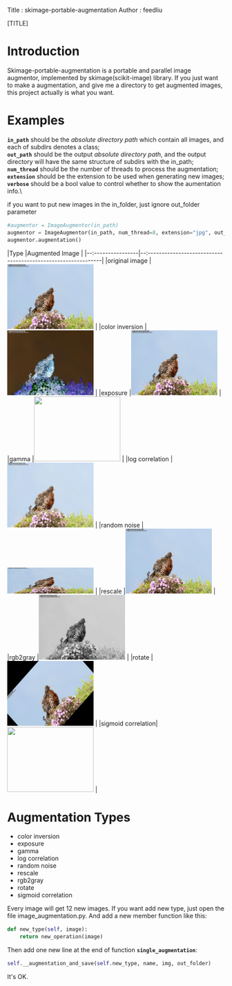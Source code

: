 Title : skimage-portable-augmentation
Author : feedliu

[TITLE]
# Introduction
Skimage-portable-augmentation is a portable and parallel image augmentor, implemented by skimage(scikit-image) library. If you just want to make a augmentation, and give me a directory to get augmented images, this project actually is what you want.

# Examples

**```in_path```** should be the *absolute directory path* which contain all images, and each of subdirs denotes a class;\
**```out_path```** should be the output *absolute directory path*, and the output directory will have the same structure of subdirs with the in_path;\
**```num_thread```** should be the number of threads to process the augmentation;\
**```extension```** should be the extension to be used when generating new images;\
**```verbose```** should be a bool value to control whether to show the aumentation info.\

if you want to put new images in the in_folder, just ignore out_folder parameter
```python
#augmentor = ImageAugmentor(in_path)
augmentor = ImageAugmentor(in_path, num_thread=8, extension="jpg", out_folder=out_path, verbose=True)
augmentor.augmentation()
```

|Type               |Augmented Image                     |
|--:----------------|--:-------------------------------------------------------------|
|original image     |<img src="docs/pics_1_6.jpg" width="200" height="150">           |
|color inversion    |<img src="docs/pics_1_6_color_inversion.jpg" width="200" height="150"> |
|exposure           |<img src="docs/pics_1_6_exposure.jpg" width="200" height="150">        |
|gamma              |<img src="docs/docs/pics_1_6_gamma.jpg" width="200" height="150">      |
|log correlation    |<img src="docs/pics_1_6_log_correlation.jpg" width="200" height="150"> |
|random noise       |<img src="docs/pics_1_6_random_noise.jpg" width="200" height="60">     |
|rescale            |<img src="docs/pics_1_6_rescale.jpg" width="200" height="150">         |
|rgb2gray           |<img src="docs/pics_1_6_rgb2gray.jpg" width="200" height="150">        |
|rotate             |<img src="docs/pics_1_6_rotate_45.jpg" width="200" height="150">       |
|sigmoid correlation|<img src="pics_1_6_sigmoid_correlation.jpg" width="200" height="150">  |

# Augmentation Types
- color inversion
- exposure
- gamma
- log correlation
- random noise
- rescale
- rgb2gray
- rotate
- sigmoid correlation

Every image will get 12 new images. If you want add new type, just open the file image_augmentation.py.
And add a new member function like this:
```python
def new_type(self, image):
    return new_operation(image)
```
Then add one new line at the end of function **```single_augmentation```**:
```python
self.__augmentation_and_save(self.new_type, name, img, out_folder)
```
It's OK.
